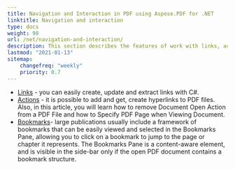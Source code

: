 ```yaml
---
title: Navigation and Interaction in PDF using Aspose.PDF for .NET
linktitle: Navigation and interaction
type: docs
weight: 90
url: /net/navigation-and-interaction/
description: This section describes the features of work with links, actions and bookmarks.
lastmod: "2021-01-13"
sitemap:
    changefreq: "weekly"
    priority: 0.7
---
```


- [Links](/pdf/net/links/) - you can easily create, update and extract links with C#.
- [Actions](/pdf/net/actions/) - it is possible to add and get, create  hyperlinks to PDF files. Also, in this article, you will learn how to remove Document Open Action from a PDF File and how to Specify PDF Page when Viewing Document.
- [Bookmarks](/pdf/net/bookmarks/)- large publications usually include a framework of bookmarks that can be easily viewed and selected in the Bookmarks Pane, allowing you to click on a bookmark to jump to the page or chapter it represents. The Bookmarks Pane is a content-aware element, and is visible in the side-bar only if the open PDF document contains a bookmark structure.
